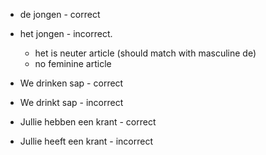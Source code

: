 - de jongen - correct
- het jongen - incorrect.
  - het is neuter article (should match with masculine de)
  - no feminine article

- We drinken sap - correct
- We drinkt sap - incorrect

- Jullie hebben een krant - correct
- Jullie heeft een krant - incorrect